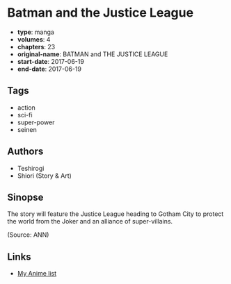 # Batman and the Justice League

-   **type**: manga
-   **volumes**: 4
-   **chapters**: 23
-   **original-name**: BATMAN and THE JUSTICE LEAGUE
-   **start-date**: 2017-06-19
-   **end-date**: 2017-06-19

## Tags

-   action
-   sci-fi
-   super-power
-   seinen

## Authors

-   Teshirogi
-   Shiori (Story & Art)

## Sinopse

The story will feature the Justice League heading to Gotham City to protect the world from the Joker and an alliance of super-villains.

(Source: ANN)

## Links

-   [My Anime list](https://myanimelist.net/manga/107231/Batman_and_the_Justice_League)
